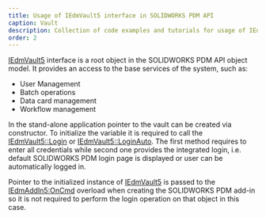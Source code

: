 ```yaml
---
title: Usage of IEdmVault5 interface in SOLIDWORKS PDM API
caption: Vault
description: Collection of code examples and tutorials for usage of IEdmVault5 interface in SOLIDWORKS PDM API
order: 2
---
```

[IEdmVault5](http://help.solidworks.com/2018/english/api/epdmapi/epdm.interop.epdm~epdm.interop.epdm.iedmvault5.html) interface is a root object in the SOLIDWORKS PDM API object model. It provides an access to the base services of the system, such as:

* User Management
* Batch operations
* Data card management
* Workflow management

In the stand-alone application pointer to the vault can be created via constructor. To initialize the variable it is required to call the [IEdmVault5::Login](http://help.solidworks.com/2018/english/api/epdmapi/EPDM.Interop.epdm~EPDM.Interop.epdm.IEdmVault5~Login.html) or [IEdmVault5::LoginAuto](http://help.solidworks.com/2018/english/api/epdmapi/EPDM.Interop.epdm~EPDM.Interop.epdm.IEdmVault5~LoginAuto.html). The first method requires to enter all credentials while second one provides the integrated login, i.e. default SOLIDWORKS PDM login page is displayed or user can be automatically logged in.

Pointer to the initialized instance of [IEdmVault5](http://help.solidworks.com/2018/english/api/epdmapi/epdm.interop.epdm~epdm.interop.epdm.iedmvault5.html) is passed to the [IEdmAddIn5:OnCmd](http://help.solidworks.com/2018/english/api/epdmapi/epdm.interop.epdm~epdm.interop.epdm.iedmaddin5~oncmd.html) overload when creating the SOLIDWORKS PDM add-in so it is not required to perform the login operation on that object in this case.
